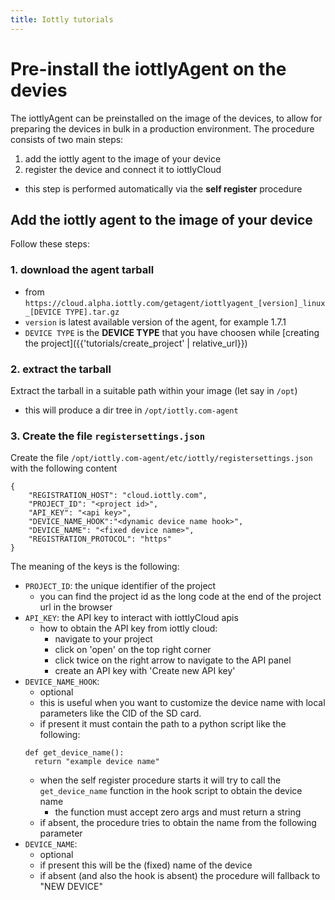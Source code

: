 ```yaml
---
title: Iottly tutorials
---
```


# Pre-install the iottlyAgent on the devies

The iottlyAgent can be preinstalled on the image of the devices, to allow for preparing the devices in bulk in a production environment.
The procedure consists of two main steps:
1. add the iottly agent to the image of your device
2. register the device and connect it to iottlyCloud
  - this step is performed automatically via the __self register__ procedure

## Add the iottly agent to the image of your device

Follow these steps:
### 1. download the agent tarball

- from `https://cloud.alpha.iottly.com/getagent/iottlyagent_[version]_linux_[DEVICE TYPE].tar.gz`
- `version` is latest available version of the agent, for example 1.7.1
- `DEVICE TYPE` is the __DEVICE TYPE__ that you have choosen while [creating the project]({{'tutorials/create_project' | relative_url}})

### 2. extract the tarball

Extract the tarball in a suitable path within your image (let say in `/opt`)
- this will produce a dir tree in `/opt/iottly.com-agent`

### 3. Create the file `registersettings.json`

Create the file `/opt/iottly.com-agent/etc/iottly/registersettings.json` with the following content

```
{
    "REGISTRATION_HOST": "cloud.iottly.com",
    "PROJECT_ID": "<project id>",
    "API_KEY": "<api key>",
    "DEVICE_NAME_HOOK":"<dynamic device name hook>",
    "DEVICE_NAME": "<fixed device name>",
    "REGISTRATION_PROTOCOL": "https"
}
```

The meaning of the keys is the following:

- `PROJECT_ID`: the unique identifier of the project
  - you can find the project id as the long code at the end of the project url in the browser
- `API_KEY`: the API key to interact with iottlyCloud apis
  - how to obtain the API key from iottly cloud:
    - navigate to your project
    - click on 'open' on the top right corner
    - click twice on the right arrow to navigate to the API panel
    - create an API key with 'Create new API key'
- `DEVICE_NAME_HOOK`:
  - optional
  - this is useful when you want to customize the device name with local parameters like the CID of the SD card.
  - if present it must contain the path to a python script like the following:
  ```
  def get_device_name():
    return "example device name"
  ```
  - when the self register procedure starts it will try to call the `get_device_name` function in the hook script to obtain the device name
    - the function must accept zero args and must return a string
  - if absent, the procedure tries to obtain the name from the following parameter
- `DEVICE_NAME`:
  - optional
  - if present this will be the (fixed) name of the device
  - if absent (and also the hook is absent) the procedure will fallback to "NEW DEVICE"
